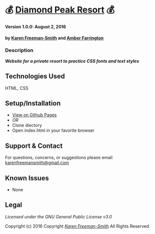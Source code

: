 # :moneybag: [Diamond Peak Resort](http://karenfreemansmith.github.io/shiva) :moneybag:

__Version 1.0.0: August 2, 2016__
#### by [Karen Freeman-Smith](http://karenfreemansmith.github.io) and [Amber Farrington](https://github.com/NWShadowDev)

### Description
__*Website for a private resort to practice CSS fonts and text styles*__

## Technologies Used
HTML, CSS

## Setup/Installation
* [View on Github Pages](https://karenfreemansmith.github.io/EpicIntroWk1-PetWebsite)
* _OR_
* Clone diectory 
* Open index.html in your favorite browser

## Support & Contact
For questions, concerns, or suggestions please email karenfreemansmith@gmail.com

## Known Issues
* None

## Legal
*Licensed under the GNU General Public License v3.0*

Copyright (c) 2016 Copyright _[Karen Freeman-Smith](https://karenfreemansmith.github.io)_ All Rights Reserved.
